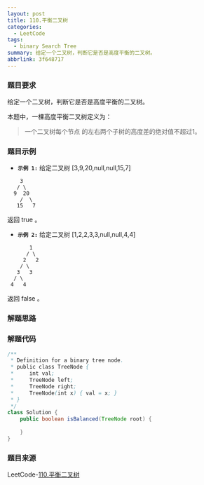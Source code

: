 ```yaml
---
layout: post
title: 110.平衡二叉树
categories:
  - LeetCode
tags:
  - binary Search Tree
summary: 给定一个二叉树，判断它是否是高度平衡的二叉树。
abbrlink: 3f648717
---
```


### 题目要求
给定一个二叉树，判断它是否是高度平衡的二叉树。

本题中，一棵高度平衡二叉树定义为：
> 一个二叉树每个节点 的左右两个子树的高度差的绝对值不超过1。


### 题目示例
- **`示例 1:`**
给定二叉树 [3,9,20,null,null,15,7]
```
    3
   / \
  9  20
    /  \
   15   7
```
返回 true 。

- **`示例 2:`**
给定二叉树 [1,2,2,3,3,null,null,4,4]
```
       1
      / \
     2   2
    / \
   3   3
  / \
 4   4
```
返回 false 。


### 解题思路


### 解题代码
```java
/**
 * Definition for a binary tree node.
 * public class TreeNode {
 *     int val;
 *     TreeNode left;
 *     TreeNode right;
 *     TreeNode(int x) { val = x; }
 * }
 */
class Solution {
    public boolean isBalanced(TreeNode root) {
        
    }
}
```



### 题目来源
LeetCode-[110.平衡二叉树](https://leetcode-cn.com/problems/balanced-binary-tree/)
